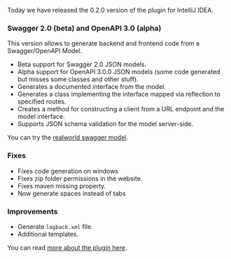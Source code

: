[//]: # (layout: post)
[//]: # (title: Ktor IntelliJ IDEA Plugin 0.2.0)
[//]: # (categories: plugin)
[//]: # (featured: true)
[//]: # (#image: /blog/images/plugin.jpg)

Today we have released the 0.2.0 version of the plugin for IntelliJ IDEA.

### Swagger 2.0 (beta) and OpenAPI 3.0 (alpha)

This version allows to generate backend and frontend code from a Swagger/OpenAPI Model.

* Beta support for Swagger 2.0 JSON models.
* Alpha support for OpenAPI 3.0.0 JSON models (some code generated but misses some classes and other stuff).
* Generates a documented interface from the model.
* Generates a class implementing the interface mapped via reflection to specified routes.
* Creates a method for constructing a client from a URL endpoint and the model interface.
* Supports JSON schema validation for the model server-side.

You can try the [realworld swagger model](https://github.com/ktorio/ktor-init-tools/blob/5f72587a95da0eabf4ce106c2ca31cffdc22a155/ktor-generator/jvm/testresources/swagger.json).

### Fixes

* Fixes code generation on windows
* Fixes zip folder permissions in the website.
* Fixes maven missing property.
* Now generate spaces instead of tabs

### Improvements

* Generate `logback.xml` file.
* Additional templates.

You can read [more about the plugin here](intellij-idea.md).